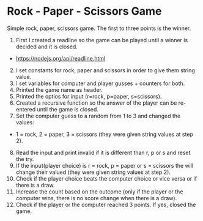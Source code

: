 # Rock - Paper - Scissors Game

Simple rock, paper, scissors game. The first to three points is the winner.
1. First I created a readline so the game can be played until a winner is decided and it is closed.
- https://nodejs.org/api/readline.html
2. I set constants for rock, paper and scissors in order to give them string value.
3. I set variables for computer and player gusses + counters for both.
4. Printed the game name as header.
5. Printed the optios for input (r=rock, p=paper, s=scissors).
6. Created a recursive function so the answer of the player can be re-entered until the game is closed.
7. Set the computer guess to a random from 1 to 3 and changed the values:
- 1 = rock, 2 = paper, 3 = scissors (they were given string values at step 2).
8. Read the input and print invalid if it is different than r, p or s and reset the try.
9. If the input(player choice) is r = rock, p = paper or s = scissors the will change their valued (they were given string values at step 2).
10. Check if the player choice beats the computer choice or vice versa or if there is a draw.
11. Increase the count based on the outcome (only if the player or the computer wins, there is no score change when there is a draw).
12. Check if the player or the computer reached 3 points. If yes, closed the game.

